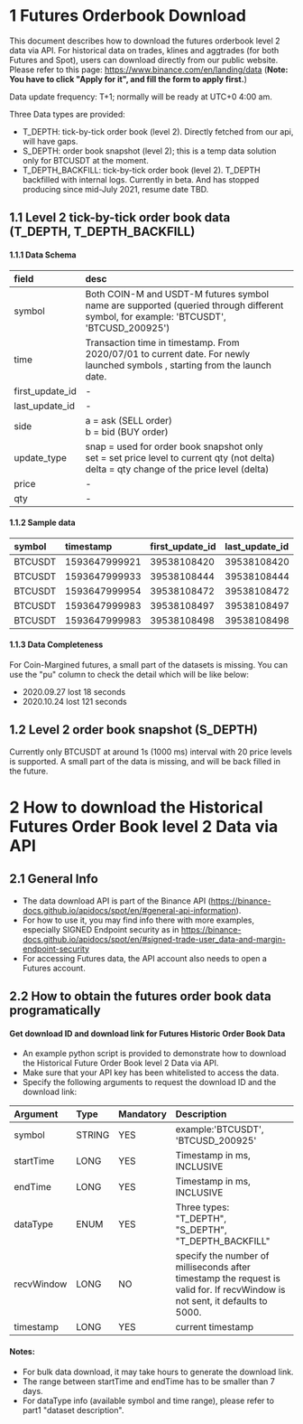 # 1 Futures Orderbook Download

This document describes how to download the futures orderbook level 2 data via API.
For historical data on trades, klines and aggtrades (for both Futures and Spot), users can download directly from our public website. Please refer to this page: https://www.binance.com/en/landing/data  (**Note: You have to click "Apply for it", and fill the form to apply first.**)

Data update frequency: T+1; normally will be ready at UTC+0 4:00 am.

Three Data types are provided:
+ T_DEPTH: tick-by-tick order book (level 2). Directly fetched from our api, will have gaps.
+ S_DEPTH: order book snapshot (level 2); this is a temp data solution only for BTCUSDT at the moment.
+ T_DEPTH_BACKFILL: tick-by-tick order book (level 2). T_DEPTH backfilled with internal logs. Currently in beta. And has stopped producing since mid-July 2021, resume date TBD.  


## 1.1  Level 2 tick-by-tick order book data (T_DEPTH, T_DEPTH_BACKFILL)
#### 1.1.1  Data Schema



|field|desc|
|:-----|:-----|
|symbol|Both COIN-M and USDT-M futures symbol name are supported (queried through different symbol, for example: 'BTCUSDT', 'BTCUSD_200925')|
|time|Transaction time in timestamp. From 2020/07/01 to current date. For newly launched symbols , starting from the launch date.|
|first_update_id|-|
|last_update_id|-|
|side|a = ask (SELL order)<br>b = bid (BUY order)</br>|
|update_type|snap = used for order book snapshot only<br>set = set price level to current qty (not delta)<br>delta = qty change of the price level (delta)</br>|
|price|-|
|qty|-|



#### 1.1.2  Sample data

|symbol|timestamp|first_update_id|last_update_id|side|update_type|price|qty|
|:-----|:-----|:-----|:-----|:-----|:-----|:-----|:-----|
|BTCUSDT|1593647999921|39538108420|39538108420|a|set|9235.09|0|
|BTCUSDT|1593647999933|39538108444|39538108444|a|set|9236.04|0.852|
|BTCUSDT|1593647999954|39538108472|39538108472|b|set|9219.67|0|
|BTCUSDT|1593647999983|39538108497|39538108497|a|set|9236.04|0.912|
|BTCUSDT|1593647999983|39538108498|39538108498|a|set|9235.11|0|





#### 1.1.3  Data Completeness
For Coin-Margined futures, a small part of the datasets is missing. You can use the "pu" column to check the detail which will be like below:
+ 2020.09.27 lost 18 seconds
+ 2020.10.24 lost 121 seconds


## 1.2  Level 2 order book snapshot (S_DEPTH)
Currently only BTCUSDT at around 1s (1000 ms) interval with 20 price levels is supported. A small part of the data is missing, and will be back filled in the future.

      

    

#  2 How to download the Historical Futures Order Book level 2 Data via API

## 2.1 General Info 
+ The data download API is part of the Binance API (https://binance-docs.github.io/apidocs/spot/en/#general-api-information).
+ For how to use it, you may find info there with more examples, especially SIGNED Endpoint security as in https://binance-docs.github.io/apidocs/spot/en/#signed-trade-user_data-and-margin-endpoint-security
+ For accessing Futures data, the API account also needs to open a Futures account.
 


## 2.2 How to obtain the futures order book data programatically

#### Get download ID and download link for Futures Historic Order Book Data

+ An example python script is provided to demonstrate how to download the Historical Future Order Book level 2 Data via API.
+ Make sure that your API key has been whitelisted to access the data.
+ Specify the following arguments to request the download ID and the download link:

|Argument|Type|Mandatory|Description|
|:-----|:-----|:-----|:-----|
|symbol|STRING|YES|example:'BTCUSDT', 'BTCUSD_200925'|
|startTime|LONG|YES|Timestamp in ms, INCLUSIVE|
|endTime|LONG|YES|Timestamp in ms, INCLUSIVE|
|dataType|ENUM|YES|Three types: <br>"T_DEPTH",<br>"S_DEPTH",<br>"T_DEPTH_BACKFILL"</br>|
|recvWindow|LONG|NO|specify the number of milliseconds after timestamp the request is valid for. If recvWindow is not sent, it defaults to 5000.|
|timestamp|LONG|YES|current timestamp|


#### Notes:
+ For bulk data download, it may take hours to generate the download link. 
+ The range between startTime and endTime has to be smaller than 7 days.
+ For dataType info (available symbol and time range), please refer to part1 "dataset description".


